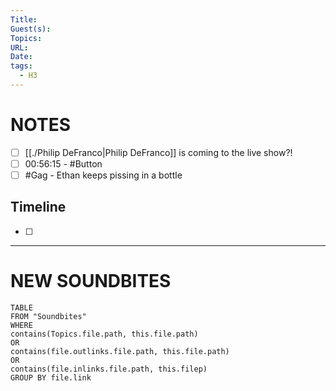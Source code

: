 ```yaml
---
Title: 
Guest(s): 
Topics: 
URL: 
Date: 
tags:
  - H3
---
```

# NOTES
- [ ] [[./Philip DeFranco|Philip DeFranco]] is coming to the live show?!
- [ ] 00:56:15 - #Button
- [ ] #Gag - Ethan keeps pissing in a bottle
## Timeline
- [ ] 


___
# NEW SOUNDBITES
``` dataview
TABLE
FROM "Soundbites"
WHERE 
contains(Topics.file.path, this.file.path) 
OR 
contains(file.outlinks.file.path, this.file.path)
OR
contains(file.inlinks.file.path, this.filep)
GROUP BY file.link
```
